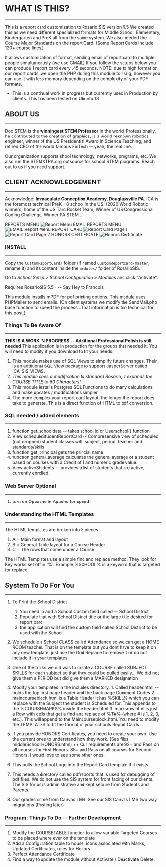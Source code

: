 # WHAT IS THIS?
------
This is a report card customization to Rosario SIS version 5.5
We created this as we need different specialized formats for Middle School, Elementary, Kindergarten and PreK all from the same system. We also needed the Course Major Standards on the
report Card. (Some Report Cards include 120+ course lines.)

It allows customization of format, sending email of report card to multiple people simultaneously (we use GMAIL)
If you follow the setups below you can produce 1 report card every .45 seconds.
NOTE: due to high format or our report cards, we open the PHP during this module to 1 Gig, however you can use it with less memory depending on the complexity of your PDF formats.

* This is a continual work in progress but currently used in Production by clients. This has been tested on Ubuntu 18

## ABOUT US
------
Doc STEM is the **winningest STEM Professor** in the world. Professionally, he contributed to the creation of graphics, is a world reknown robotics engineer, winner of the US Presidential Award in Science Teaching, and retired CEO of the world famous FinTech -- yeah, the real one.

Our organization supports shool technology, networks, programs, etc. We also run the STEMXTRA.org outsource for school STEM programs. Reach out to us if you need support.

## CLIENT ACKNOWLEDGEMENT
------
Acknowledge: **Immaculate Conception Academy, Douglassville PA**. ICA is the foremost technical PreK - 8 school in the US. (2020 World Robotic winners, home of the US Tarc Rocket Team, Winner of US Congressional Coding Challenge, Winner PA STEM...)

REPORTS MENU
![Report Menu](reportsMenu.PNG)
EMAIL REPORTS MENU
![EMAIL Report Menu](emailMenu.PNG)
REPORT CARD
![Report Card Page 1](page1Report.PNG)
![Report Card Page 2](reportpage2.PNG)
HONORS CERTIFICATE
![Honors Certificate](Certificate.PNG)

### INSTALL
-------
Copy the `CustomReportCard/` folder (if named `CustomReportCard-master`, rename it) and its content inside the `modules/` folder of RosarioSIS.

Go to _School Setup > School Configuration > Modules_ and click "Activate".

Requires RosarioSIS 5.5+  -- Say Hey to Francois

This module installs mPDF for pdf printing options.
This module uses PHPMailer to send emails.
(On client systems we modify the SendMail.php base function to speed the process...That information is too technical for this post.)


### Things To Be Aware Of
------
**THIS IS A WORK IN PROGRESS  -- Additional Professional Polish is still needed**
This application is in production for the groups that needed it. You will need to modify if you download to fit your needs.

1. This module makes use of SQL Views to simplify future changes. Their is an additional SQL View package to support JasperServer called ICA_SIS_VIEWS.
2. *This module does a modification to standard Rosario, it expands the COURSE TITLE to 60 Characters!*
3. This module installs Postgres SQL Functions to do many calculations and make updates / modifications simpler
4. The more complex your report card layout, the longer the report does take to generate. This is a direct function of HTML to pdf conversion.

### SQL needed / added elements
------
1. function get_schooldata -- takes school id or Userschool() function
2. View scheduleStudentReportCard -- Compresensive view of scheduled (not dropped) student classes with subject, period, teacher and standards/skills
3. function get_principal gets the princial name
4. function general_average calculates the general average of a student based on courses with a Credit of 1 and numeric grade value.
5. View activeStudents -- provides a list of students that are active, currently enrolled.


### Web Server Optional
-------
1. turn on Opcache in Apache for speed


### Understanding the HTML Templates
-----
The HTML templates are broken into 3 pieces
1. A = Main format and layout
2. B = General Table layout for a Course Header
3. C = The rows that come under a Course

The HTML Templates use a simple find and replace method. They look for Key works set off in '%'. Example %SCHOOL% is a keyword that is targeted for replace.


## System To Do For You
-----
1. To Print the School District
    1. You need to add a School Custom field called -- School District
	2. Populate that with School District title or the large title desired for report card.
	3. the application will find the custom field called School District to be used with the School.

2. We schedule a School CLASS called Attendance so we can get a HOME ROOM teacher. 
That is on the template but you dont have to keep it on any new template. just use the Grid Replace to remove it or do not include it in your templates.

3. One of the tricks we did was to create a COURSE called SUBJECT SKILLS for each subject so that they could be pulled easily... We did not give them a PERIOD but did give them a MARKED designation 

4. Modify your templates in the includes directory. 
         1. Called header.html -- holds the top first page header and the back page Comment Codes
         2. maincourseblock.html is a Table Header it has %SKILL% which you can replace with the Subject the student is Scheduled for. This appends to the %COURSEMARKS% inside the header.html
         3. marksrow.html is just a Row with cells that get a find and replace of %T#% (where # is 1, 2, 3, etc.). This will append to the Maincourseblock.html.
You need to modify the TEMPLATES to fit the format of your schools Report Cards.

5. If you provide HONORS Certificates, you need to create your own. Use the current ones to understand how they work. (See files middleSchool.HONORS.html)
++ Our requirements are 92+ and Pass on all courses for First Honors. 85+ and Pass on all courses for Second Honors.
I would love to see some other ones.

6. This pulls the School Logo into the Report Card template if it exists

7. This needs a directory called pdfreports that is used for debugging of pdf files. We do not use the SIS system for front facing of our clients. The SIS for us is administrative and kept secure from Students and Parents.

8. Our grades come from Canvas LMS. See our SIS Canvas LMS two way migrations (Posting later)

### Program: Things To Do -- Further Development
------
1. Modify the COURSETABLE function to allow variable Targeted Courses to be placed where ever on the template
2. Add a Configuration table to house; icons associated with Marks, Updated Certificates, rules for Honors
3. Perfect Attendance Certificate
4. Find a way to update the module without Activate / Deactivate Delete.

